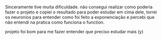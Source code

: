Sinceramente tive muita dificuldade. não consegui realizar como poderia fazer o projeto e copiei o resultado para poder estudar em cima dele, torrei os neuronios para entender como foi feito a exponenciação
e percebi que não entendi na pratica como funciona o function.

projeto foi bom para me fazer entender que preciso estudar mais (y)
